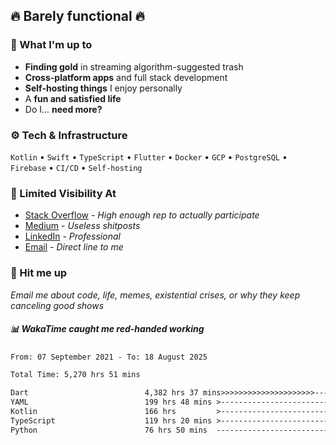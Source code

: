 ## 🔥 Barely functional 🔥

### 🎯 What I'm up to

- **Finding gold** in streaming algorithm-suggested trash
- **Cross-platform apps** and full stack development
- **Self-hosting things** I enjoy personally
- A **fun and satisfied life**
- Do I... **need more?**

### ⚙️ Tech & Infrastructure

`Kotlin` • `Swift` • `TypeScript` • `Flutter` • `Docker` • `GCP` • `PostgreSQL` • `Firebase` •
`CI/CD` • `Self-hosting`

### 🔗 Limited Visibility At

- [Stack Overflow](https://stackoverflow.com/users/15199864/deepanshu) - *High enough rep to
  actually participate*
- [Medium](https://medium.com/@deepanshuc2141) - *Useless shitposts*
- [LinkedIn](https://www.linkedin.com/in/chaudhary-deepanshu/) - *Professional*
- [Email](mailto:0qs8e9yn@duck.com) - *Direct line to me*

### 💬 Hit me up

*Email me about code, life, memes, existential crises, or why they keep canceling good shows*

##### 📊 *WakaTime caught me red-handed working*

<!--START_SECTION:waka-->

```txt
From: 07 September 2021 - To: 18 August 2025

Total Time: 5,270 hrs 51 mins

Dart                          4,382 hrs 37 mins>>>>>>>>>>>>>>>>>>>>>----   83.15 %
YAML                          199 hrs 48 mins >------------------------   03.79 %
Kotlin                        166 hrs         >------------------------   03.15 %
TypeScript                    119 hrs 20 mins >------------------------   02.26 %
Python                        76 hrs 50 mins  -------------------------   01.46 %
```

<!--END_SECTION:waka-->

<!---
If you're reading this in the raw file, you've gone too deep. Go back.
--->
